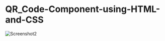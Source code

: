 # QR_Code-Component-using-HTML-and-CSS
![Screenshot2](https://user-images.githubusercontent.com/84403688/164486303-a30f5b1f-16df-40fa-834d-62da952b7f25.png)
